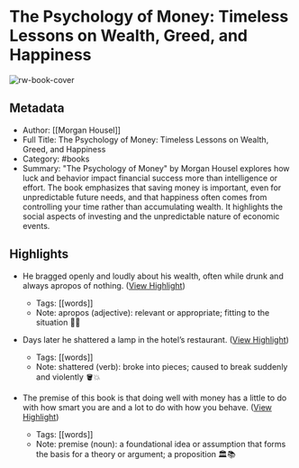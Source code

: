 # The Psychology of Money: Timeless Lessons on Wealth, Greed, and Happiness

![rw-book-cover](https://readwise-assets.s3.amazonaws.com/media/uploaded_book_covers/profile_1050896/Xx1RkXs9EWZ-Jms24eDWdPBEi-aFWRl9bvnYxxZLsYc-cover-cover.jpeg)

## Metadata
- Author: [[Morgan Housel]]
- Full Title: The Psychology of Money: Timeless Lessons on Wealth, Greed, and Happiness
- Category: #books
- Summary: "The Psychology of Money" by Morgan Housel explores how luck and behavior impact financial success more than intelligence or effort. The book emphasizes that saving money is important, even for unpredictable future needs, and that happiness often comes from controlling your time rather than accumulating wealth. It highlights the social aspects of investing and the unpredictable nature of economic events.

## Highlights
- He bragged openly and loudly about his wealth, often while drunk and always apropos of nothing. ([View Highlight](https://read.readwise.io/read/01jd75rz59x430dhjdm86mnfxf))
    - Tags: [[words]] 
    - Note: apropos (adjective): relevant or appropriate; fitting to the situation 🎯💬

- Days later he shattered a lamp in the hotel’s restaurant. ([View Highlight](https://read.readwise.io/read/01jd75txxkpym5gf5tpcfe9md5))
    - Tags: [[words]] 
    - Note: shattered (verb): broke into pieces; caused to break suddenly and violently 🪣💥

- The premise of this book is that doing well with money has a little to do with how smart you are and a lot to do with how you behave. ([View Highlight](https://read.readwise.io/read/01jd75wt9ajmwdbhwct2pvcrh6))
    - Tags: [[words]] 
    - Note: premise (noun): a foundational idea or assumption that forms the basis for a theory or argument; a proposition 🏛️📚


